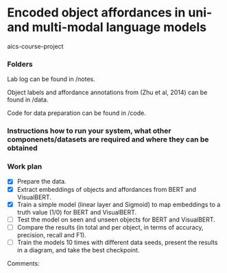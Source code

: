 # Encoded object affordances in uni- and multi-modal language models
aics-course-project

### Folders

Lab log can be found in /notes.

Object labels and affordance annotations from (Zhu et al, 2014) can be found in /data.

Code for data preparation can be found in /code.

### Instructions how to run your system, what other componenets/datasets are required and where they can be obtained

### Work plan

- [x] Prepare the data.
- [x] Extract embeddings of objects and affordances from BERT and VisualBERT.
- [x] Train a simple model (linear layer and Sigmoid) to map embeddings to a truth value (1/0) for BERT and VisualBERT.
- [ ] Test the model on seen and unseen objects for BERT and VisualBERT.
- [ ] Compare the results (in total and per object, in terms of accuracy, precision, recall and F1).
- [ ] Train the models 10 times with different data seeds, present the results in a diagram, and take the best checkpoint.

Comments:

